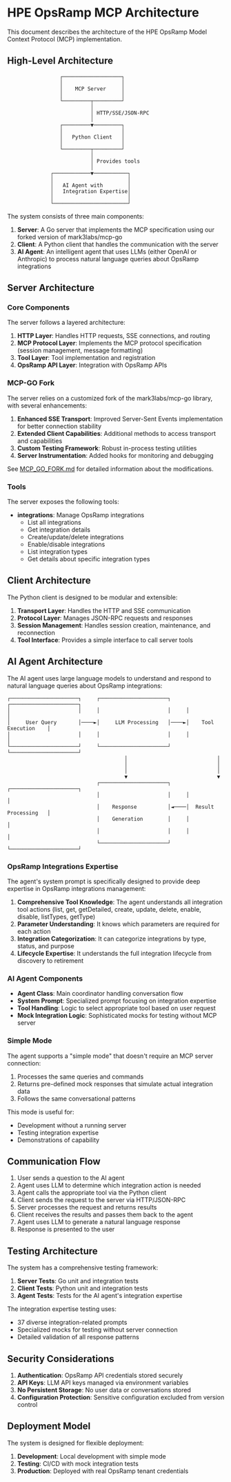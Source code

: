 # HPE OpsRamp MCP Architecture

This document describes the architecture of the HPE OpsRamp Model Context Protocol (MCP) implementation.

## High-Level Architecture

```
                 ┌───────────────────┐
                 │                   │
                 │    MCP Server     │
                 │                   │
                 └─────────┬─────────┘
                           │
                           │ HTTP/SSE/JSON-RPC
                           │
                 ┌─────────▼─────────┐
                 │                   │
                 │   Python Client   │
                 │                   │
                 └─────────┬─────────┘
                           │
                           │ Provides tools
                           │
              ┌────────────▼───────────┐
              │                        │
              │   AI Agent with        │
              │   Integration Expertise│
              │                        │
              └────────────────────────┘
```

The system consists of three main components:

1. **Server**: A Go server that implements the MCP specification using our forked version of mark3labs/mcp-go
2. **Client**: A Python client that handles the communication with the server
3. **AI Agent**: An intelligent agent that uses LLMs (either OpenAI or Anthropic) to process natural language queries about OpsRamp integrations

## Server Architecture

### Core Components

The server follows a layered architecture:

1. **HTTP Layer**: Handles HTTP requests, SSE connections, and routing
2. **MCP Protocol Layer**: Implements the MCP protocol specification (session management, message formatting)
3. **Tool Layer**: Tool implementation and registration
4. **OpsRamp API Layer**: Integration with OpsRamp APIs

### MCP-GO Fork

The server relies on a customized fork of the mark3labs/mcp-go library, with several enhancements:

1. **Enhanced SSE Transport**: Improved Server-Sent Events implementation for better connection stability
2. **Extended Client Capabilities**: Additional methods to access transport and capabilities
3. **Custom Testing Framework**: Robust in-process testing utilities
4. **Server Instrumentation**: Added hooks for monitoring and debugging

See [MCP_GO_FORK.md](./MCP_GO_FORK.md) for detailed information about the modifications.

### Tools

The server exposes the following tools:

- **integrations**: Manage OpsRamp integrations
  - List all integrations
  - Get integration details
  - Create/update/delete integrations
  - Enable/disable integrations
  - List integration types
  - Get details about specific integration types

## Client Architecture

The Python client is designed to be modular and extensible:

1. **Transport Layer**: Handles the HTTP and SSE communication
2. **Protocol Layer**: Manages JSON-RPC requests and responses
3. **Session Management**: Handles session creation, maintenance, and reconnection
4. **Tool Interface**: Provides a simple interface to call server tools

## AI Agent Architecture

The AI agent uses large language models to understand and respond to natural language queries about OpsRamp integrations:

```
┌──────────────────────┐     ┌──────────────────────┐     ┌──────────────────────┐
│                      │     │                      │     │                      │
│     User Query       │────►│     LLM Processing   │────►│    Tool Execution    │
│                      │     │                      │     │                      │
└──────────────────────┘     └──────────────────────┘     └──────────────────────┘
                                      │                             │
                                      │                             │
                                      │                             │
                                      ▼                             ▼
                             ┌──────────────────────┐     ┌──────────────────────┐
                             │                      │     │                      │
                             │    Response          │◄────│  Result Processing   │
                             │    Generation        │     │                      │
                             │                      │     │                      │
                             └──────────────────────┘     └──────────────────────┘
```

### OpsRamp Integrations Expertise

The agent's system prompt is specifically designed to provide deep expertise in OpsRamp integrations management:

1. **Comprehensive Tool Knowledge**: The agent understands all integration tool actions (list, get, getDetailed, create, update, delete, enable, disable, listTypes, getType)
2. **Parameter Understanding**: It knows which parameters are required for each action
3. **Integration Categorization**: It can categorize integrations by type, status, and purpose
4. **Lifecycle Expertise**: It understands the full integration lifecycle from discovery to retirement

### AI Agent Components

- **Agent Class**: Main coordinator handling conversation flow
- **System Prompt**: Specialized prompt focusing on integration expertise
- **Tool Handling**: Logic to select appropriate tool based on user request
- **Mock Integration Logic**: Sophisticated mocks for testing without MCP server

### Simple Mode

The agent supports a "simple mode" that doesn't require an MCP server connection:

1. Processes the same queries and commands
2. Returns pre-defined mock responses that simulate actual integration data
3. Follows the same conversational patterns

This mode is useful for:
- Development without a running server
- Testing integration expertise
- Demonstrations of capability

## Communication Flow

1. User sends a question to the AI agent
2. Agent uses LLM to determine which integration action is needed
3. Agent calls the appropriate tool via the Python client
4. Client sends the request to the server via HTTP/JSON-RPC
5. Server processes the request and returns results
6. Client receives the results and passes them back to the agent
7. Agent uses LLM to generate a natural language response
8. Response is presented to the user

## Testing Architecture

The system has a comprehensive testing framework:

1. **Server Tests**: Go unit and integration tests 
2. **Client Tests**: Python unit and integration tests
3. **Agent Tests**: Tests for the AI agent's integration expertise

The integration expertise testing uses:
- 37 diverse integration-related prompts
- Specialized mocks for testing without server connection
- Detailed validation of all response patterns

## Security Considerations

1. **Authentication**: OpsRamp API credentials stored securely
2. **API Keys**: LLM API keys managed via environment variables
3. **No Persistent Storage**: No user data or conversations stored
4. **Configuration Protection**: Sensitive configuration excluded from version control

## Deployment Model

The system is designed for flexible deployment:

1. **Development**: Local development with simple mode
2. **Testing**: CI/CD with mock integration tests
3. **Production**: Deployed with real OpsRamp tenant credentials 